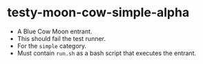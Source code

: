 # testy-moon-cow-simple-alpha

- A Blue Cow Moon entrant.
- This should fail the test runner.
- For the `simple` category.
- Must contain `run.sh` as a bash script that executes the entrant.
